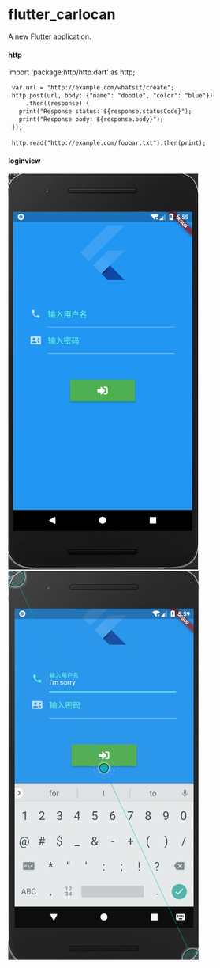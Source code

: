 # flutter_carlocan

A new Flutter application.


####  http
import 'package:http/http.dart' as http;
     
     var url = "http://example.com/whatsit/create";
     http.post(url, body: {"name": "doodle", "color": "blue"})
         .then((response) {
       print("Response status: ${response.statusCode}");
       print("Response body: ${response.body}");
     });
     
     http.read("http://example.com/foobar.txt").then(print);


#### loginview
![Image text](https://raw.githubusercontent.com/Rollines/flutter-login/master/assets/login.jpg)
![Image text](https://raw.githubusercontent.com/Rollines/flutter-login/master/assets/logintwo.jpg)